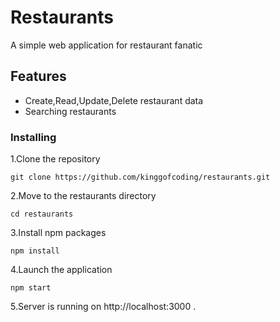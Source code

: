 # Restaurants
A simple web application for restaurant fanatic

## Features
- Create,Read,Update,Delete restaurant data
- Searching restaurants

### Installing

1.Clone the repository

```
git clone https://github.com/kinggofcoding/restaurants.git
```
2.Move to the restaurants directory

```
cd restaurants
```
3.Install npm packages

```
npm install
```
4.Launch the application

```
npm start
```

5.Server is running on http://localhost:3000 .
